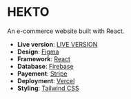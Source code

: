 # HEKTO

An e-commerce website built with React.

- **Live version**: [LIVE VERSION](https://hekto-phi.vercel.app/)
- **Design**: [Figma](https://www.figma.com/file/ziCTYSpnj7sgcYtSnkJ32Y/Project---Hekto?node-id=206%3A3688)
- **Framework**: [React](https://reactjs.org/)
- **Database**: [Firebase](https://firebase.google.com/)
- **Payement**: [Stripe](https://stripe.com/)
- **Deployment**: [Vercel](https://vercel.com)
- **Styling**: [Tailwind CSS](https://tailwindcss.com/)
